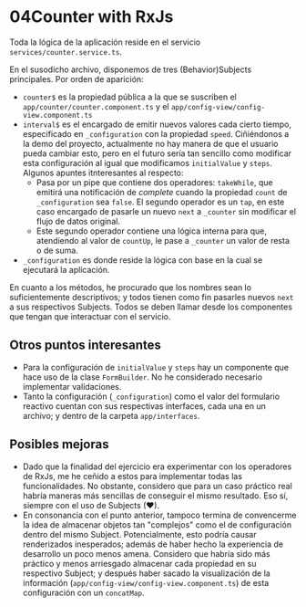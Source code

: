 # 04Counter with RxJs

Toda la lógica de la aplicación reside en el servicio `services/counter.service.ts`.

En el susodicho archivo, disponemos de tres (Behavior)Subjects principales. Por orden de aparición:
- `counter$` es la propiedad pública a la que se suscriben el `app/counter/counter.component.ts` y el `app/config-view/config-view.component.ts`
- `interval$` es el encargado de emitir nuevos valores cada cierto tiempo, especificado en `_configuration` con la propiedad `speed`. Ciñiéndonos a la demo del proyecto, actualmente no hay manera de que el usuario pueda cambiar esto, pero en el futuro sería tan sencillo como modificar esta configuración al igual que modificamos `initialValue` y `steps`. Algunos apuntes itnteresantes al respecto:
  - Pasa por un pipe que contiene dos operadores: `takeWhile`, que emitirá una notificación de *complete* cuando la propiedad `count` de `_configuration` sea `false`. El segundo operador es un `tap`, en este caso encargado de pasarle un nuevo `next` a `_counter` sin modificar el flujo de datos original.
  - Este segundo operador contiene una lógica interna para que, atendiendo al valor de `countUp`, le pase a `_counter` un valor de resta o de suma.
- `_configuration` es donde reside la lógica con base en la cual se ejecutará la aplicación.

En cuanto a los métodos, he procurado que los nombres sean lo suficientemente descriptivos; y todos tienen como fin pasarles nuevos `next` a sus respectivos Subjects. Todos se deben llamar desde los componentes que tengan que interactuar con el servicio.

## Otros puntos interesantes
- Para la configuración de `initialValue` y `steps` hay un componente que hace uso de la clase `FormBuilder`. No he considerado necesario implementar validaciones.
- Tanto la configuración (`_configuration`) como el valor del formulario reactivo cuentan con sus respectivas interfaces, cada una en un archivo; y dentro de la carpeta `app/interfaces`.

## Posibles mejoras
- Dado que la finalidad del ejercicio era experimentar con los operadores de RxJs, me he ceñido a estos para implementar todas las funcionalidades. No obstante, considero que para un caso práctico real habría maneras más sencillas de conseguir el mismo resultado. Eso sí, siempre con el uso de Subjects (♥).
- En consonancia con el punto anterior, tampoco termina de convencerme la idea de almacenar objetos tan "complejos" como el de configuración dentro del mismo Subject. Potencialmente, esto podría causar renderizados inesperados; además de haber hecho la experiencia de desarrollo un poco menos amena. Considero que habría sido más práctico y menos arriesgado almacenar cada propiedad en su respectivo Subject; y después haber sacado la visualización de la información (`app/config-view/config-view.component.ts`) de esta configuración con un `concatMap`.